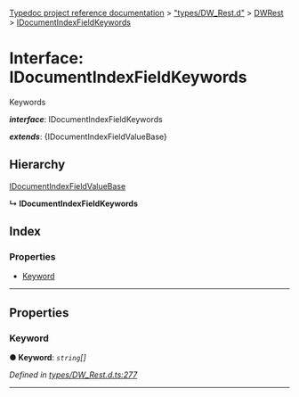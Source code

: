 [Typedoc project reference documentation](../README.md) > ["types/DW_Rest.d"](../modules/_types_dw_rest_d_.md) > [DWRest](../modules/_types_dw_rest_d_.dwrest.md) > [IDocumentIndexFieldKeywords](../interfaces/_types_dw_rest_d_.dwrest.idocumentindexfieldkeywords.md)

# Interface: IDocumentIndexFieldKeywords

Keywords

*__interface__*: IDocumentIndexFieldKeywords

*__extends__*: {IDocumentIndexFieldValueBase}

## Hierarchy

 [IDocumentIndexFieldValueBase](_types_dw_rest_d_.dwrest.idocumentindexfieldvaluebase.md)

**↳ IDocumentIndexFieldKeywords**

## Index

### Properties

* [Keyword](_types_dw_rest_d_.dwrest.idocumentindexfieldkeywords.md#keyword)

---

## Properties

<a id="keyword"></a>

###  Keyword

**● Keyword**: *`string`[]*

*Defined in [types/DW_Rest.d.ts:277](https://github.com/DocuWare/REST-Sample-TS/blob/22cf36b/src/types/DW_Rest.d.ts#L277)*

___

